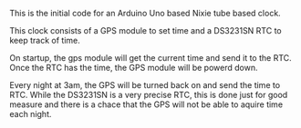 This is the initial code for an Arduino Uno based Nixie tube based clock. 

This clock consists of a GPS module to set time and a DS3231SN RTC to keep track of time.

On startup, the gps module will get the current time and send it to the RTC. Once the RTC has the time, the GPS module will be powerd down.

Every night at 3am, the GPS will be turned back on and send the time to RTC. While the DS3231SN is a very precise RTC, this is done just for good measure and there is a chace that the GPS will not be able to aquire time each night.